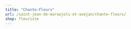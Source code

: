 ```yaml
---
title: "Chante-Fleurs"
url: /saint-jean-de-maruejols-et-avejan/chante-fleurs/
shop: fleuriste
---
```

